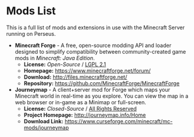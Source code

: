 # Mods List
 This is a full list of mods and extensions in use with the Minecraft Server running on Perseus.

 <!-- To add to this list,  -->

 - **Minecraft Forge** - A free, open-source modding API and loader designed to simplify compatibility between community-created game mods in *Minecraft: Java Edition*.
    - **License:** *Open-Source* / [LGPL 2.1](http://www.gnu.org/licenses/old-licenses/lgpl-2.1.txt)
    - **Homepage:** https://www.minecraftforge.net/forum/
    - **Download:** http://files.minecraftforge.net/
    - **Repository:** https://github.com/MinecraftForge/MinecraftForge
 - **Journeymap** - A client+server mod for Forge which maps your Minecraft world in real-time as you explore. You can view the map in a web browser or in-game as a Minimap or full-screen.
    - **License:** *Closed-Source* / [All Rights Reserved](https://www.curseforge.com/project/32274/license)
    - **Project Homepage:** http://journeymap.info/Home
    - **Download Link:** https://www.curseforge.com/minecraft/mc-mods/journeymap
